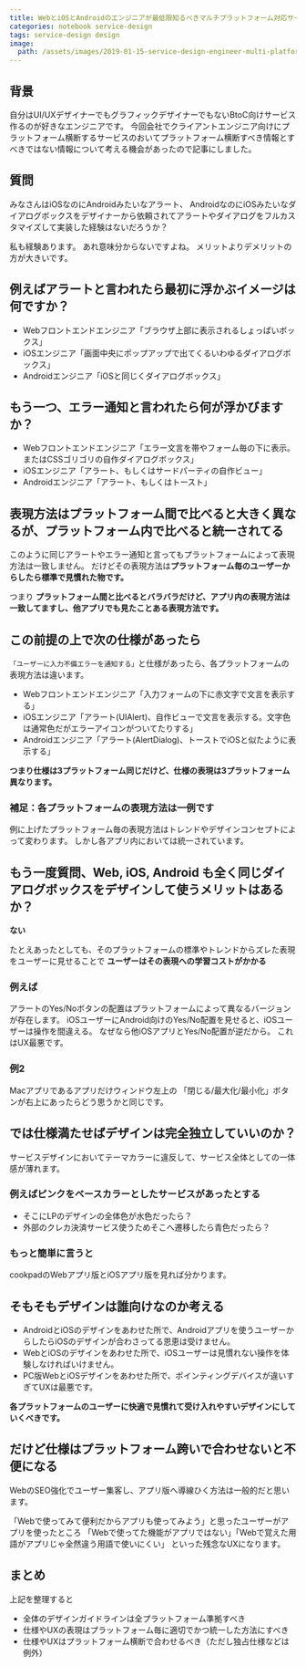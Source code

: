 ```yaml
---
title: WebとiOSとAndroidのエンジニアが最低限知るべきマルチプラットフォーム対応サービスの仕様とデザインの共通と独立の話
categories: notebook service-design
tags: service-design design
image:
  path: /assets/images/2019-01-15-service-design-engineer-multi-platforms-practice.png
---
```


## 背景
自分はUI/UXデザイナーでもグラフィックデザイナーでもないBtoC向けサービス作るのが好きなエンジニアです。
今回会社でクライアントエンジニア向けにプラットフォーム横断するサービスのおいてプラットフォーム横断すべき情報とすべきではない情報について考える機会があったので記事にしました。

## 質問
みなさんはiOSなのにAndroidみたいなアラート、 AndroidなのにiOSみたいなダイアログボックスをデザイナーから依頼されてアラートやダイアログをフルカスタマイズして実装した経験はないだろうか？

私も経験あります。 あれ意味分からないですよね。 メリットよりデメリットの方が大きいです。

## 例えばアラートと言われたら最初に浮かぶイメージは何ですか？
- Webフロントエンドエンジニア「ブラウザ上部に表示されるしょっぱいボックス」
- iOSエンジニア「画面中央にポップアップで出てくるいわゆるダイアログボックス」
- Androidエンジニア「iOSと同じくダイアログボックス」

## もう一つ、エラー通知と言われたら何が浮かびますか？
- Webフロントエンドエンジニア「エラー文言を帯やフォーム毎の下に表示。またはCSSゴリゴリの自作ダイアログボックス」
- iOSエンジニア「アラート、もしくはサードパーティの自作ビュー」
- Androidエンジニア「アラート、もしくはトースト」

## 表現方法はプラットフォーム間で比べると大きく異なるが、プラットフォーム内で比べると統一されてる
このように同じアラートやエラー通知と言ってもプラットフォームによって表現方法は一致しません。
だけどその表現方法は**プラットフォーム毎のユーザーからしたら標準で見慣れた物です。**

つまり **プラットフォーム間と比べるとバラバラだけど、アプリ内の表現方法は一致してますし、他アプリでも見たことある表現方法です。**

## この前提の上で次の仕様があったら
`「ユーザーに入力不備エラーを通知する」`と仕様があったら、各プラットフォームの表現方法は違います。

- Webフロントエンドエンジニア「入力フォームの下に赤文字で文言を表示する」
- iOSエンジニア「アラート(UIAlert)、自作ビューで文言を表示する。文字色は通常色だがエラーアイコンがついてたりする」
- Androidエンジニア「アラート(AlertDialog)、トーストでiOSと似たように表示する」

**つまり仕様は3プラットフォーム同じだけど、仕様の表現は3プラットフォーム異なります。**

### 補足：各プラットフォームの表現方法は一例です
例に上げたプラットフォーム毎の表現方法はトレンドやデザインコンセプトによって変わります。
しかし各アプリ内においては統一されています。

## もう一度質問、Web, iOS, Android も全く同じダイアログボックスをデザインして使うメリットはあるか？
**ない**

たとえあったとしても、そのプラットフォームの標準やトレンドからズレた表現をユーザーに見せることで **ユーザーはその表現への学習コストがかかる**

### 例えば
アラートのYes/Noボタンの配置はプラットフォームによって異なるバージョンが存在します。
iOSユーザーにAndroid向けのYes/No配置を見せると、iOSユーザーは操作を間違える。
なぜなら他iOSアプリとYes/No配置が逆だから。
これはUX最悪です。

### 例2
Macアプリであるアプリだけウィンドウ左上の 「閉じる/最大化/最小化」ボタンが右上にあったらどう思うかと同じです。

## では仕様満たせばデザインは完全独立していいのか？
サービスデザインにおいてテーマカラーに違反して、サービス全体としての一体感が薄れます。

### 例えばピンクをベースカラーとしたサービスがあったとする
- そこにLPのデザインの全体色が水色だったら？  
- 外部のクレカ決済サービス使うためそこへ遷移したら青色だったら？

### もっと簡単に言うと
cookpadのWebアプリ版とiOSアプリ版を見れば分かります。

## そもそもデザインは誰向けなのか考える
- AndroidとiOSのデザインをあわせた所で、Androidアプリを使うユーザーからしたらiOSのデザインが合わさってる恩恵は受けません。
- WebとiOSのデザインをあわせた所で、iOSユーザーは見慣れない操作を体験しなければいけません。
- PC版WebとiOSデザインをあわせた所で、ポインティングデバイスが違いすぎてUXは最悪です。

**各プラットフォームのユーザーに快適で見慣れて受け入れやすいデザインにしていくべきです。**

## だけど仕様はプラットフォーム跨いで合わせないと不便になる
WebのSEO強化でユーザー集客し、アプリ版へ導線ひく方法は一般的だと思います。

「Webで使ってみて便利だからアプリも使ってみよう」と思ったユーザーがアプリを使ったところ
「Webで使ってた機能がアプリではない」「Webで覚えた用語がアプリじゃ全然違う用語で使いにくい」
といった残念なUXになります。



## まとめ
上記を整理すると

- 全体のデザインガイドラインは全プラットフォーム準拠すべき
- 仕様やUXの表現はプラットフォーム毎に適切でかつ統一した方法にすべき
- 仕様やUXはプラットフォーム横断で合わせるべき（ただし独占仕様などは例外）
